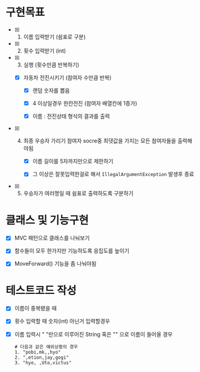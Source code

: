 # 구현목표

- [x] 1. 이름 입력받기 (쉼표로 구분)

- [x] 2. 횟수 입력받기 (int)

- [x] 3. 실행 (횟수만큼 반복하기)
  - [x] 자동차 전진시키기 (참여자 수만큼 반복)
    
    - [x] 랜덤 숫자를 뽑음
    
    - [x] 4 이상일경우 한칸전진 (참여자 배열칸에 1증가)
    
    - [x] 이름 : 전진상태 형식의 결과를 출력

- [x] 4. 최종 우승자 가리기 참여자 socre중 최댓값을 가지는 모든 참여자들을 출력해야됨
     
     - [x] 이름 길이를 5자까지만으로 제한하기
     
     - [x] 그 이상은 잘못입력한걸로 해서 `IllegalArgumentException` 발생후 종료

- [x] 5. 우승자가 여러명일 때 쉼표로 출력하도록 구분하기

# 클래스 및 기능구현

- [x] MVC 패턴으로 클래스를 나눠보기

- [x] 함수들이 모두 한가지만 기능하도록 응집도를 높이기

- [x] MoveForward() 기능을 좀 나눠야됨

# 테스트코드 작성

- [x] 이름이 중복됐을 때

- [x] 횟수 입력할 때 숫자(int) 아닌거 입력할경우

- [x] 이름 입력시 " "만으로 이루어진 String 혹은 "" 으로 이름이 들어올 경우
  
  ```
  # 다음과 같은 예외상황의 경우
  1. "pobi,mk,,hyo"
  2. ",etion,jay,gogi"
  3. "hyo, ,Uto,victus"
  ```
  
  
